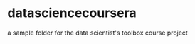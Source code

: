 datasciencecoursera
===================

a sample folder for the data scientist's toolbox course project
